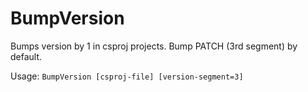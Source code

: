 # BumpVersion

Bumps version by 1 in csproj projects. Bump PATCH (3rd segment) by default.

Usage: `BumpVersion [csproj-file] [version-segment=3]`
